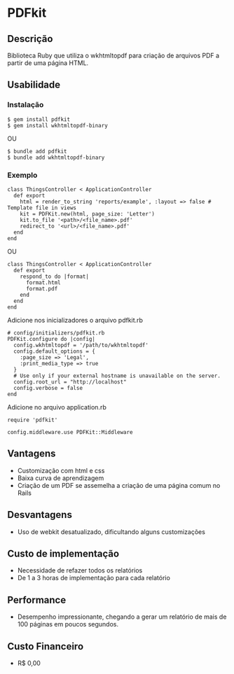 # PDFkit

## Descrição

Biblioteca Ruby que utiliza o wkhtmltopdf para criação de arquivos PDF a partir de uma página HTML.

## Usabilidade

### Instalação
```
$ gem install pdfkit
$ gem install wkhtmltopdf-binary
```

OU

```
$ bundle add pdfkit
$ bundle add wkhtmltopdf-binary
```

### Exemplo

```
class ThingsController < ApplicationController
  def export
    html = render_to_string 'reports/example', :layout => false # Template file in views
    kit = PDFKit.new(html, page_size: 'Letter')
    kit.to_file '<path>/<file_name>.pdf'
    redirect_to '<url>/<file_name>.pdf'
  end
end
```

OU

```
class ThingsController < ApplicationController
  def export
    respond_to do |format|
      format.html
      format.pdf
    end
  end
end
```
Adicione nos inicializadores o arquivo pdfkit.rb
```
# config/initializers/pdfkit.rb
PDFKit.configure do |config|
  config.wkhtmltopdf = '/path/to/wkhtmltopdf'
  config.default_options = {
    :page_size => 'Legal',
    :print_media_type => true
  }
  # Use only if your external hostname is unavailable on the server.
  config.root_url = "http://localhost"
  config.verbose = false
end
```
Adicione no arquivo application.rb
```
require 'pdfkit'

config.middleware.use PDFKit::Middleware
```
## Vantagens

- Customização com html e css
- Baixa curva de aprendizagem
- Criação de um PDF se assemelha a criação de uma página comum no Rails

## Desvantagens

- Uso de webkit desatualizado, dificultando alguns customizações

## Custo de implementação

- Necessidade de refazer todos os relatórios
- De 1 a 3 horas de implementação para cada relatório

## Performance

- Desempenho impressionante, chegando a gerar um relatório de mais de 100 páginas em poucos segundos.

## Custo Financeiro

- R$ 0,00